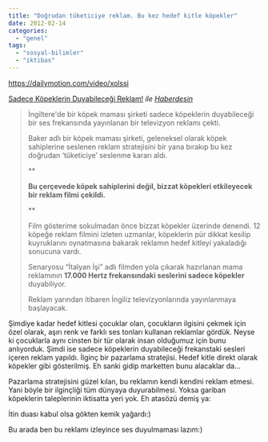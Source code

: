 ```yaml
---
title: "Doğrudan tüketiciye reklam. Bu kez hedef kitle köpekler"
date: 2012-02-14
categories: 
  - "genel"
tags: 
  - "sosyal-bilimler"
  - "iktibas"
---
```


https://dailymotion.com/video/xolssi

[Sadece Köpeklerin Duyabileceği Reklam!](http://www.dailymotion.com/video/xolssi_sadece-kopeklerin-duyabileceyi-reklam_animals) _ile [Haberdesin](http://www.dailymotion.com/Haberdesin)_

>   
> 
> İngiltere'de bir köpek maması şirketi sadece köpeklerin duyabileceği bir ses frekansında yayınlanan bir televizyon reklamı çekti.
> 
> Baker adlı bir köpek maması şirketi, geleneksel olarak köpek sahiplerine seslenen reklam stratejisini bir yana bırakıp bu kez doğrudan ‘tüketiciye’ seslenme kararı aldı.
> 
> **
> 
> **Bu çerçevede köpek sahiplerini değil, bizzat köpekleri etkileyecek bir reklam filmi çekildi.**
> 
> **
> 
> Film gösterime sokulmadan önce bizzat köpekler üzerinde denendi. 12 köpeğe reklam filmini izleten uzmanlar, köpeklerin pür dikkat kesilip kuyruklarını oynatmasına bakarak reklamın hedef kitleyi yakaladığı sonucuna vardı.
> 
> Senaryosu “İtalyan İşi” adlı filmden yola çıkarak hazırlanan mama reklamının **17.000 Hertz frekansındaki seslerini sadece köpekler** duyabiliyor.
> 
> Reklam yarından itibaren İngiliz televizyonlarında yayınlanmaya başlayacak.

  

Şimdiye kadar hedef kitlesi çocuklar olan, çocukların ilgisini çekmek için özel olarak, aşırı renk ve farklı ses tonları kullanan reklamlar gördük. Neyse ki çocuklarla aynı cinsten bir tür olarak insan olduğumuz için bunu anlıyorduk. Şimdi ise sadece köpeklerin duyabileceği frekanstaki sesleri içeren reklam yapıldı. İlginç bir pazarlama stratejisi. Hedef kitle direkt olarak köpekler gibi gösterilmiş. Eh sanki gidip marketten bunu alacaklar da… 

Pazarlama stratejisini güzel kılan, bu reklamın kendi kendini reklam etmesi. Yani böyle bir ilginçliği tüm dünyaya duyurabilmesi. Yoksa gariban köpeklerin taleplerinin iktisatta yeri yok. Eh atasözü demiş ya:

İtin duası kabul olsa gökten kemik yağardı:)

Bu arada ben bu reklamı izleyince ses duyulmaması lazım:)
